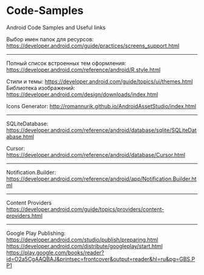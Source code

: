 # Code-Samples
Android Code Samples and Useful links
 
Выбор имен папок для ресурсов:
https://developer.android.com/guide/practices/screens_support.html
 
---------------------------------------------------------------------------
Полный список встроенных тем оформления:
https://developer.android.com/reference/android/R.style.html

Стили и темы:
https://developer.android.com/guide/topics/ui/themes.html
Библиотека изображений:
https://developer.android.com/design/downloads/index.html

Icons Generator:
http://romannurik.github.io/AndroidAssetStudio/index.html

---------------------------------------------------------------------------

SQLiteDatabase:
https://developer.android.com/reference/android/database/sqlite/SQLiteDatabase.html

Cursor: https://developer.android.com/reference/android/database/Cursor.html

---------------------------------------------------------------------------

Notification.Builder:
https://developer.android.com/reference/android/app/Notification.Builder.html

---------------------------------------------------------------------------

Content Providers
https://developer.android.com/guide/topics/providers/content-providers.html

---------------------------------------------------------------------------

Google Play Publishing:
https://developer.android.com/studio/publish/preparing.html
https://developer.android.com/distribute/googleplay/start.html
https://play.google.com/books/reader?id=O2a5CgAAQBAJ&printsec=frontcover&output=reader&hl=ru&pg=GBS.PP1
